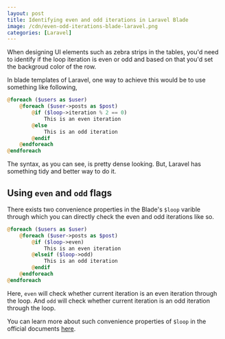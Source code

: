 ```yaml
---
layout: post
title: Identifying even and odd iterations in Laravel Blade
image: /cdn/even-odd-iterations-blade-laravel.png
categories: [Laravel]
---
```


When designing UI elements such as zebra strips in the tables, you'd need to identify if the loop iteration is even or odd and based on that you'd set the backgroud color of the row.

In blade templates of Laravel, one way to achieve this would be to use something like following, 

```php
@foreach ($users as $user)
    @foreach ($user->posts as $post)
        @if ($loop->iteration % 2 == 0)
            This is an even iteration
        @else 
            This is an odd iteration
        @endif
    @endforeach
@endforeach
```

The syntax, as you can see, is pretty dense looking. But, Laravel has something tidy and better way to do it.

## Using `even` and `odd` flags

There exists two convenience properties in the Blade's `$loop` varible through which you can directly check the even and odd iterations like so.

```php
@foreach ($users as $user)
    @foreach ($user->posts as $post)
        @if ($loop->even)
            This is an even iteration
        @elseif ($loop->odd)
            This is an odd iteration
        @endif
    @endforeach
@endforeach
```

Here, `even` will check whether current iteration is an even iteration through the loop. And `odd` will check whether current iteration is an odd iteration through the loop.

You can learn more about such convenience properties of `$loop` in the official documents [here](https://laravel.com/docs/6.x/blade#the-loop-variable).

